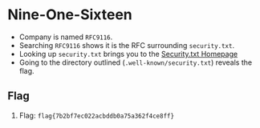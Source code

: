 # Nine-One-Sixteen

- Company is named `RFC9116`.
- Searching `RFC9116` shows it is the RFC surrounding `security.txt`.
- Looking up `security.txt` brings you to the [Security.txt Homepage](https://securitytxt.org/)
- Going to the directory outlined (`.well-known/security.txt`) reveals the flag.

## Flag

1. Flag: `flag{7b2bf7ec022acbddb0a75a362f4ce8ff}`

